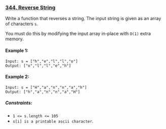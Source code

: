 ### [344. Reverse String](https://leetcode.com/problems/reverse-string/)

Write a function that reverses a string. The input string is given as an array of characters `s`.

You must do this by modifying the input array in-place with `O(1)` extra memory.



#### Example 1:

    Input: s = ["h","e","l","l","o"]
    Output: ["o","l","l","e","h"]

#### Example 2:

    Input: s = ["H","a","n","n","a","h"]
    Output: ["h","a","n","n","a","H"]


##### Constraints:

- `1 <= s.length <= 105`
- `s[i] is a printable ascii character`.
